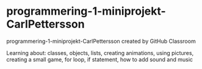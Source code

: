 # programmering-1-miniprojekt-CarlPettersson
programmering-1-miniprojekt-CarlPettersson created by GitHub Classroom

Learning about: 
    classes, 
    objects, 
    lists, 
    creating animations, 
    using pictures, 
    creating a small game, 
    for loop, 
    if statement, 
    how to add sound and music
  
